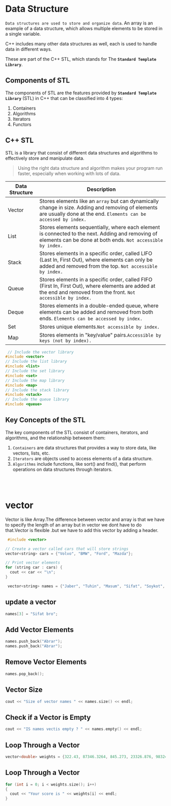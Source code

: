 # Data Structure

`Data structures are used to store and organize data`. An array is an example of a data structure, which allows multiple elements to be stored in a single variable.

C++ includes many other data structures as well, each is used to handle data in different ways.

These are part of the C++ STL, which stands for The **`Standard Template Library`**.

## Components of STL

The components of STL are the features provided by **`Standard Template Library`** (STL) in C++ that can be classified into 4 types:

1. Containers
2. Algorithms
3. Iterators
4. Functors

## C++ STL

STL is a library that consist of different data structures and algorithms to effectively store and manipulate data.

> Using the right data structure and algorithm makes your program run faster, especially when working with lots of data.

| Data Structure | Description                                                                                                                                                           |
| -------------- | --------------------------------------------------------------------------------------------------------------------------------------------------------------------- |
| Vector         | Stores elements like an `array` but can dynamically change in size. Adding and removing of elements are usually done at the end. `Elements can be accessed by index.` |
| List           | Stores elements sequentially, where each element is connected to the next. Adding and removing of elements can be done at both ends. `Not accessible by index.`       |
| Stack          | Stores elements in a specific order, called LIFO (Last In, First Out), where elements can only be added and removed from the top. `Not accessible by index.`          |
| Queue          | Stores elements in a specific order, called FIFO (First In, First Out), where elements are added at the end and removed from the front. `Not accessible by index.`    |
| Deque          | Stores elements in a double-ended queue, where elements can be added and removed from both ends. `Elements can be accessed by index.`                                 |
| Set            | Stores unique elements.`Not accessible by index.`                                                                                                                     |
| Map            | Stores elements in "key/value" pairs.`Accessible by keys (not by index).`                                                                                             |

```cpp
 // Include the vector library
#include <vector>
// Include the list library
#include <list>
// Include the set library
#include <set>
// Include the map library
#include <map>
// Include the stack library
#include <stack>
// Include the queue library
#include <queue>
```

## Key Concepts of the STL

The key components of the STL consist of containers, iterators, and algorithms, and the relationship betweem them:

1. `Containers` are data structures that provides a way to store data, like vectors, lists, etc.
2. `Iterators` are objects used to access elements of a data structure.
3. `Algorithms` include functions, like sort() and find(), that perform operations on data structures through iterators.

<br />
<br />

# vector

Vector is like Array.The difference between vector and array is that we have to specify the length of an array but in vector we dont have to do that.Vector is flexible .but we have to add this vector by adding a header.

```cpp
 #include <vector>
```

```cpp
// Create a vector called cars that will store strings
vector<string> cars = {"Volvo", "BMW", "Ford", "Mazda"};

// Print vector elements
for (string car : cars) {
  cout << car << "\n";
}
```

```cpp
 vector<string> names = {"Jaber", "Tuhin", "Masum", "Sifat", "Soykot", "Yeasin", "Maruf", "Sabbir"};
```

## update a vector

```cpp
names[3] = "Sifat bro";
```

## Add Vector Elements

```cpp
names.push_back("Abrar");
names.push_back("Abrar");
```

## Remove Vector Elements

```cpp
names.pop_back();
```

## Vector Size

```cpp
cout << "Size of vector names " << names.size() << endl;
```

## Check if a Vector is Empty

```cpp
cout << "IS names vectis empty ? " << names.empty() << endl;
```

## Loop Through a Vector

```cpp
vector<double> weights = {322.43, 87346.3264, 845.273, 23326.876, 983247.9876};
```

## Loop Through a Vector

```cpp
for (int i = 0; i < weights.size(); i++)
{
  cout << "Your score is " << weights[i] << endl;
}
```
